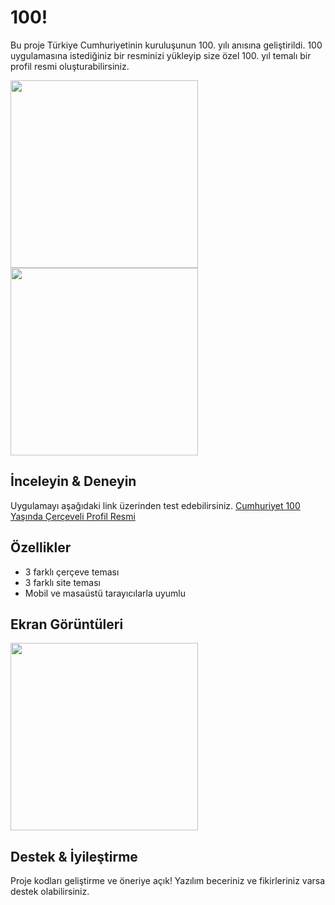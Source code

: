 
# 100!
Bu proje Türkiye Cumhuriyetinin kuruluşunun 100. yılı anısına geliştirildi. 100 uygulamasına istediğiniz bir resminizi yükleyip size özel 100. yıl temalı bir profil resmi oluşturabilirsiniz.

<img src="https://dosya.profdil.org/Projects/Cumhuriyet/t3.png" width="300">
<img src="https://dosya.profdil.org/Projects/Cumhuriyet/t3.png" width="300">


## İnceleyin & Deneyin

Uygulamayı aşağıdaki link üzerinden test edebilirsiniz.
[Cumhuriyet 100 Yaşında Çerçeveli Profil Resmi](https://100.huseyindemirtas.com.tr/ "Cumhuriyet 100 Yaşında Çerçeveli Profil Resmi")


## Özellikler

- 3 farklı çerçeve teması
- 3 farklı site teması
- Mobil ve masaüstü tarayıcılarla uyumlu


## Ekran Görüntüleri

<img src="https://dosya.profdil.org/Projects/Cumhuriyet/sample.png" width="300">


## Destek & İyileştirme

Proje kodları geliştirme ve öneriye açık! Yazılım beceriniz ve fikirleriniz varsa destek olabilirsiniz.


